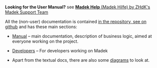 **Looking for the User Manual?** see [**Madek Help** (Madek Hilfe) by ZHdK's Madek Support Team](https://wiki.zhdk.ch/madek-hilfe/doku.php)


All the (non-user) documentation is contained [in the repository, see on github](https://github.com/zhdk/madek/tree/madek-v3/doc) and has these main sections:

- [Manual](manual/_index.md)
– main documentation, description of business logic, aimed at everyone working on the project.

- [Developers](development/_index.md)
– For developers working on Madek

- Apart from the textual docs, there are also some [diagrams](https://github.com/zhdk/madek/tree/madek-v3/doc/diagrams) to look at.
